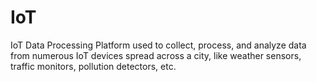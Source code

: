 # IoT
IoT Data Processing Platform used to collect, process, and analyze data from numerous IoT devices spread across a city, like weather sensors, traffic monitors, pollution detectors, etc.
